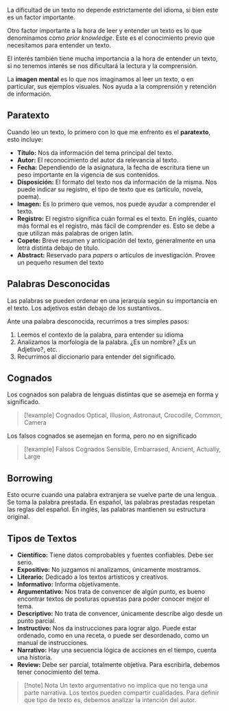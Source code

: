 La dificultad de un texto no depende estrictamente del idioma, si bien este es un factor importante.

Otro factor importante a la hora de leer y entender un texto es lo que denominamos como *prior knowledge*. Este es el conocimiento previo que necesitamos para entender un texto.

El interés también tiene mucha importancia a la hora de entender un texto, si no tenemos interés se nos dificultará la lectura y la comprensión.

La **imagen mental** es lo que nos imaginamos al leer un texto, o en particular, sus ejemplos visuales. Nos ayuda a la comprensión y retención de información.

## Paratexto

Cuando leo un texto, lo primero con lo que me enfrento es el **paratexto**, esto incluye:

- **Título:** Nos da información del tema principal del texto.
- **Autor:** El reconocimiento del autor da relevancia al texto.
- **Fecha:** Dependiendo de la asignatura, la fecha de escritura tiene un peso importante en la vigencia de sus contenidos.
- **Disposición:** El formato del texto nos da información de la misma. Nos puede indicar su registro, el tipo de texto que es (artículo, novela, poema).
- **Imagen:** Es lo primero que vemos, nos puede ayudar a comprender el texto.
- **Registro:** El registro significa cuán formal es el texto. En inglés, cuanto más formal es el registro, más fácil de comprender es. Esto se debe a que utilizan más palabras de origen latín.
- **Copete:** Breve resumen y anticipación del texto, generalmente en una letra distinta debajo de título.
- **Abstract:** Reservado para *papers* o artículos de investigación. Provee un pequeño resumen del texto

## Palabras Desconocidas

Las palabras se pueden ordenar en una jerarquía según su importancia en el texto. Los adjetivos están debajo de los sustantivos.

Ante una palabra desconocida, recurrimos a tres simples pasos:

1. Leemos el contexto de la palabra, para entender su idioma
2. Analizamos la morfología de la palabra. ¿Es un nombre? ¿Es un Adjetivo?, etc.
3. Recurrimos al diccionario para entender del significado.

## Cognados

Los cognados son palabra de lenguas distintas que se asemeja en forma y significado.

> [!example] Cognados
> Optical, Illusion, Astronaut, Crocodile, Common, Camera

Los falsos cognados se asemejan en forma, pero no en significado

> [!example] Falsos Cognados
> Sensible, Embarrased, Ancient, Actually, Large

## Borrowing

Esto ocurre cuando una palabra extranjera se vuelve parte de una lengua. Se toma la palabra prestada. En español, las palabras prestadas respetan las reglas del español. En inglés, las palabras mantienen su estructura original.

## Tipos de Textos

- **Científico:** Tiene datos comprobables y fuentes confiables. Debe ser serio.
- **Expositivo:** No juzgamos ni analizamos, únicamente mostramos.
- **Literario:** Dedicado a los textos artísticos y creativos.
- **Informativo:** Informa objetivamente.
- **Argumentativo:** Nos trata de convencer de algún punto, es bueno encontrar textos de posturas opuestas para poder conocer mejor el tema.
- **Descriptivo:** No trata de convencer, únicamente describe algo desde un punto parcial.
- **Instructivo:** Nos da instrucciones para lograr algo. Puede estar ordenado, como en una receta, o puede ser desordenado, como un manual de instrucciones.
- **Narrativo:** Hay una secuencia lógica de acciones en el tiempo, cuenta una historia.
- **Review:** Debe ser parcial, totalmente objetiva. Para escribirla, debemos tener conocimiento del tema.

> [!note] Nota
> Un texto argumentativo no implica que no tenga una parte narrativa. Los textos pueden compartir cualidades. Para definir que tipo de texto es, debemos analizar la intención del autor.
